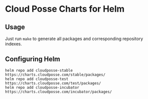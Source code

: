 # Cloud Posse Charts for Helm

## Usage

Just run `make` to generate all packages and corresponding repository indexes.

## Configuring Helm

```
helm repo add cloudposse-stable https://charts.cloudposse.com/stable/packages/
helm repo add cloudposse-test https://charts.cloudposse.com/test/packages/
helm repo add cloudposse-incubator https://charts.cloudposse.com/incubator/packages/
```
